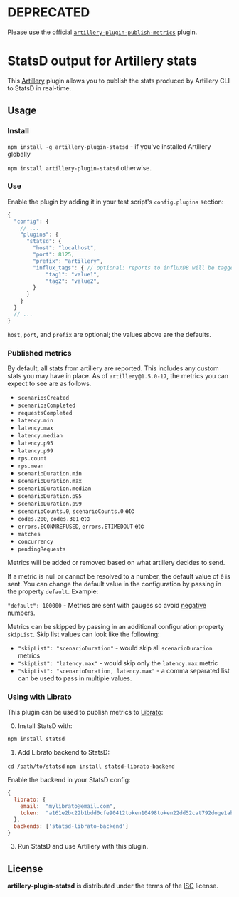 # DEPRECATED

Please use the official [`artillery-plugin-publish-metrics`](https://www.artillery.io/docs/guides/plugins/plugin-publish-metrics#statsd) plugin.

# StatsD output for Artillery stats

This [Artillery](https://artillery.io/) plugin allows you to publish the
stats produced by Artillery CLI to StatsD in real-time.

## Usage

### Install

`npm install -g artillery-plugin-statsd` - if you've installed Artillery globally

`npm install artillery-plugin-statsd` otherwise.

### Use

Enable the plugin by adding it in your test script's `config.plugins` section:

```javascript
{
  "config": {
    // ...
    "plugins": {
      "statsd": {
        "host": "localhost",
        "port": 8125,
        "prefix": "artillery",
        "influx_tags": { // optional: reports to influxDB will be tagged with those tags
            "tag1": "value1",
            "tag2": "value2",
        }
      }
    }
  }
  // ...
}
```

`host`, `port`, and `prefix` are optional; the values above are the defaults.

### Published metrics

By default, all stats from artillery are reported. This includes any custom stats you may have in place. As of `artillery@1.5.0-17`, the metrics you can expect to see are as follows.

- `scenariosCreated`
- `scenariosCompleted`
- `requestsCompleted`
- `latency.min`
- `latency.max`
- `latency.median`
- `latency.p95`
- `latency.p99`
- `rps.count`
- `rps.mean`
- `scenarioDuration.min`
- `scenarioDuration.max`
- `scenarioDuration.median`
- `scenarioDuration.p95`
- `scenarioDuration.p99`
- `scenarioCounts.0`, `scenarioCounts.0` etc
- `codes.200`, `codes.301` etc
- `errors.ECONNREFUSED`, `errors.ETIMEDOUT` etc
- `matches`
- `concurrency`
- `pendingRequests`

Metrics will be added or removed based on what artillery decides to send.

If a metric is null or cannot be resolved to a number, the default value of `0` is sent. You can change the default value in the configuration by passing in the property `default`. Example:

`"default": 100000` - Metrics are sent with gauges so avoid [negative numbers](https://github.com/etsy/statsd/blob/master/docs/metric_types.md#gauges).

Metrics can be skipped by passing in an additional configuration property `skipList`. Skip list values can look like the following:

- `"skipList": "scenarioDuration"` - would skip all `scenarioDuration` metrics
- `"skipList": "latency.max"` - would skip only the `latency.max` metric
- `"skipList": "scenarioDuration, latency.max"` - a comma separated list can be used to pass in multiple values.

### Using with Librato

This plugin can be used to publish metrics to [Librato](https://www.librato.com):

0. Install StatsD with:

  `npm install statsd`

1. Add Librato backend to StatsD:

  `cd /path/to/statsd`
  `npm install statsd-librato-backend`

  Enable the backend in your StatsD config:

  ```javascript
  {
    librato: {
      email:  "mylibrato@email.com",
      token:  "a161e2bc22b1bdd0cfe90412token10498token22dd52cat792doge1ab5a1d32"
    },
    backends: ['statsd-librato-backend']
  }
  ```

3. Run StatsD and use Artillery with this plugin.

## License

**artillery-plugin-statsd** is distributed under the terms of the
[ISC](http://en.wikipedia.org/wiki/ISC_license) license.
